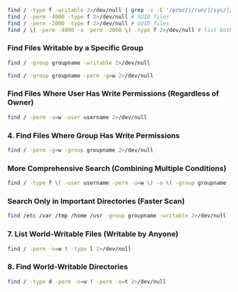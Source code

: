 ```sh
find / -type f -writable 2>/dev/null | grep -v -E '/proc/|/run/|/sys/|/dev/' #-readable
find / -perm -4000 -type f 2>/dev/null # SUID files
find / -perm -2000 -type f 2>/dev/null # GUID files
find / \( -perm -4000 -o -perm -2000 \) -type f 2>/dev/null # list both SUID and GUID
```

### Find Files Writable by a Specific Group
```sh
find / -group groupname -writable 2>/dev/null
```

```sh
find / -group groupname -perm -g=w 2>/dev/null
```
### Find Files Where User Has Write Permissions (Regardless of Owner)

```sh
find / -perm -u=w -user username 2>/dev/null
```
### 4. Find Files Where Group Has Write Permissions
```sh
find / -perm -g=w -group groupname 2>/dev/null
```

### More Comprehensive Search (Combining Multiple Conditions)

```sh
find / -type f \( -user username -perm -u=w \) -o \( -group groupname -perm -g=w \) 2>/dev/null
```

### Search Only in Important Directories (Faster Scan)
```sh
find /etc /var /tmp /home /usr -group groupname -writable 2>/dev/null
```
### 7. List World-Writable Files (Writable by Anyone)
```sh
find / -perm -o=w ! -type l 2>/dev/null
```
### 8. Find World-Writable Directories

```sh
find / -type d -perm -o=w ! -perm -o=t 2>/dev/null
```